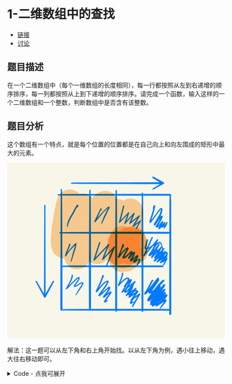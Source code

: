 # 1-二维数组中的查找

- [链接](https://www.nowcoder.com/practice/abc3fe2ce8e146608e868a70efebf62e)
- [讨论](https://www.nowcoder.com/questionTerminal/abc3fe2ce8e146608e868a70efebf62e)

## 题目描述

在一个二维数组中（每个一维数组的长度相同），每一行都按照从左到右递增的顺序排序，每一列都按照从上到下递增的顺序排序。请完成一个函数，输入这样的一个二维数组和一个整数，判断数组中是否含有该整数。

## 题目分析

这个数组有一个特点，就是每个位置的位置都是在自己向上和向左围成的矩形中最大的元素。

<!-- <div align="center"> <img src="image/1.png" width="80%"/> </div><br> -->

![1.png](image/1.png ":size=80%")

解法：这一题可以从左下角和右上角开始找。以从左下角为例，遇小往上移动，遇大往右移动即可。

<details>
<summary>Code - 点我可展开</summary>

```cpp
#include <bits/stdc++.h>

using namespace std;

class Solution {
public:
    bool Find(int target, vector<vector<int> > array) {
        int m = array.size();
        int n = array[0].size();
        int x = m - 1, y = 0;  //从左下角开始

        while (x >= 0 && y <= n - 1) {
            if (target < array[x][y]) {
                x--; //遇小往上移动
            } else if (target > array[x][y]) {
                y++; //遇大往右移动
            } else {
                return true;
            }
        }
        return false;
    }
};

int main() {
    vector<vector<int>> array;
    array.push_back(*(new vector<int>{1, 4, 9}));
    array.push_back(*(new vector<int>{4, 5, 10}));
    array.push_back(*(new vector<int>{7, 8, 15}));
    int i, j;
    for (i = 0; i < array.size(); i++) {
        for (j = 0; j < array[0].size() - 1; j++) {
            cout << array[i][j] << " ";
        }
        cout << array[i][j] << endl;
    }
    Solution a;
    cout << a.Find(2, array) << endl;
    cout << a.Find(6, array) << endl;
}
```

</details>
